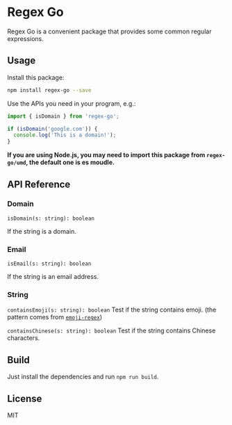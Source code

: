 # Regex Go

Regex Go is a convenient package that provides some common regular expressions.

## Usage

Install this package:

```bash
npm install regex-go --save
```

Use the APIs you need in your program, e.g.:

```js
import { isDomain } from 'regex-go';

if (isDomain('google.com')) {
  console.log('This is a domain!');
}
```

**If you are using Node.js, you may need to import this package from `regex-go/umd`, the default one is es moudle.**

## API Reference

### Domain

`isDomain(s: string): boolean`

If the string is a domain.

### Email

`isEmail(s: string): boolean`

If the string is an email address.

### String

`containsEmoji(s: string): boolean`
Test if the string contains emoji. (the pattern comes from [`emoji-regex`](https://github.com/mathiasbynens/emoji-regex))

`containsChinese(s: string): boolean`
Test if the string contains Chinese characters.

## Build

Just install the dependencies and run `npm run build`.

## License

MIT
